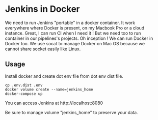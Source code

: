 # Jenkins in Docker

We need to run Jenkins "portable" in a docker container. It work everywhere where Docker is present, on my Macbook Pro or a cloud instance. Great, I can run CI when I need it ! But we need too to run container in our pipelines's projects. Oh inception ! We can run Docker in Docker too. We use socat to manage Docker on Mac OS because we cannot share socket easily like Linux.

## Usage

Install docker and create dot env file from dot env dist file.

```
cp .env.dist .env
docker volume create --name=jenkins_home
docker-compose up
```

You can access Jenkins at http://localhost:8080

Be sure to manage volume "jenkins_home" to preserve your data.

